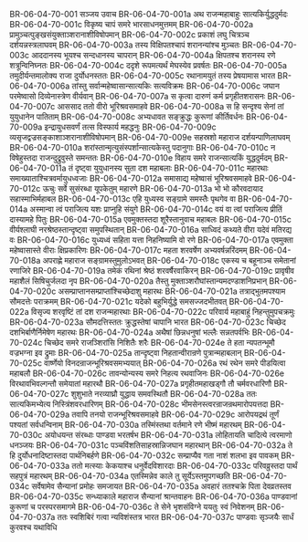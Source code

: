 BR-06-04-70-001  सञ्जय उवाच
BR-06-04-70-001a अथ राजन्महाबाहुः सात्यकिर्युद्धदुर्मदः
BR-06-04-70-001c विकृष्य चापं समरे भारसाधनमुत्तमम्
BR-06-04-70-002a प्रामुञ्चत्पुङ्खसंयुक्ताञ्शरानाशीविषोपमान्
BR-06-04-70-002c प्रकाशं लघु चित्रञ्च दर्शयन्नस्त्रलाघवम्
BR-06-04-70-003a तस्य विक्षिपतश्चापं शरानन्यांश्च मुञ्चतः
BR-06-04-70-003c आददानस्य भूयश्च सन्दधानस्य चापरान्
BR-06-04-70-004a क्षिपतश्च शरानस्य रणे शत्रून्विनिघ्नतः
BR-06-04-70-004c ददृशे रूपमत्यर्थं मेघस्येव प्रवर्षतः
BR-06-04-70-005a तमुदीर्यन्तमालोक्य राजा दुर्योधनस्ततः
BR-06-04-70-005c रथानामयुतं तस्य प्रेषयामास भारत
BR-06-04-70-006a तांस्तु सर्वान्महेष्वासान्सात्यकिः सत्यविक्रमः
BR-06-04-70-006c जघान परमेष्वासो दिव्येनास्त्रेण वीर्यवान्
BR-06-04-70-007a स कृत्वा दारुणं कर्म प्रगृहीतशरासनः
BR-06-04-70-007c आससाद ततो वीरो भूरिश्रवसमाहवे
BR-06-04-70-008a स हि सन्दृश्य सेनां तां युयुधानेन पातिताम्
BR-06-04-70-008c अभ्यधावत सङ्क्रुद्धः कुरूणां कीर्तिवर्धनः
BR-06-04-70-009a इन्द्रायुधसवर्णं तत्स विस्फार्य महद्धनुः
BR-06-04-70-009c व्यसृजद्वज्रसङ्काशाञ्शरानाशीविषोपमान्
BR-06-04-70-009e सहस्रशो महाराज दर्शयन्पाणिलाघवम्
BR-06-04-70-010a शरांस्तान्मृत्युसंस्पर्शान्सात्यकेस्तु पदानुगाः
BR-06-04-70-010c न विषेहुस्तदा राजन्दुद्रुवुस्ते समन्ततः
BR-06-04-70-010e विहाय समरे राजन्सात्यकिं युद्धदुर्मदम्
BR-06-04-70-011a तं दृष्ट्वा युयुधानस्य सुता दश महाबलाः
BR-06-04-70-011c महारथाः समाख्याताश्चित्रवर्मायुधध्वजाः
BR-06-04-70-012a समासाद्य महेष्वासं भूरिश्रवसमाहवे
BR-06-04-70-012c ऊचुः सर्वे सुसंरब्धा यूपकेतुम् महारणे
BR-06-04-70-013a भो भो कौरवदायाद सहास्माभिर्महाबल
BR-06-04-70-013c एहि युध्यस्व सङ्ग्रामे समस्तैः पृथगेव वा
BR-06-04-70-014a अस्मान्वा त्वं पराजित्य यशः प्राप्नुहि संयुगे
BR-06-04-70-014c वयं वा त्वां पराजित्य प्रीतिं दास्यामहे पितुः
BR-06-04-70-015a एवमुक्तस्तदा शूरैस्तानुवाच महाबलः
BR-06-04-70-015c वीर्यश्लाघी नरश्रेष्ठस्तान्दृष्ट्वा समुपस्थितान्
BR-06-04-70-016a साध्विदं कथ्यते वीरा यदेवं मतिरद्य वः
BR-06-04-70-016c युध्यध्वं सहिता यत्ता निहनिष्यामि वो रणे
BR-06-04-70-017a एवमुक्ता महेष्वासास्ते वीराः क्षिप्रकारिणः
BR-06-04-70-017c महता शरवर्षेण अभ्यवर्षन्नरिंदमम्
BR-06-04-70-018a अपराह्णे महाराज सङ्ग्रामस्तुमुलोऽभवत्
BR-06-04-70-018c एकस्य च बहूनाञ्च समेतानां रणाजिरे
BR-06-04-70-019a तमेकं रथिनां श्रेष्ठं शरवर्षैरवाकिरन्
BR-06-04-70-019c प्रावृषीव महाशैलं सिषिचुर्जलदा नृप
BR-06-04-70-020a तैस्तु मुक्ताञ्शरौघांस्तान्यमदण्डाशनिप्रभान्
BR-06-04-70-020c असम्प्राप्तानसम्प्राप्तांश्चिच्छेदाशु महारथः
BR-06-04-70-021a तत्राद्भुतमपश्याम सौमदत्तेः पराक्रमम्
BR-06-04-70-021c यदेको बहुभिर्युद्धे समसज्जदभीतवत्
BR-06-04-70-022a विसृज्य शरवृष्टिं तां दश राजन्महारथाः
BR-06-04-70-022c परिवार्य महाबाहुं निहन्तुमुपचक्रमुः
BR-06-04-70-023a सौमदत्तिस्ततः क्रुद्धस्तेषां चापानि भारत
BR-06-04-70-023c चिच्छेद दशभिर्बाणैर्निमेषेण महारथः
BR-06-04-70-024a अथैषां छिन्नधनुषां भल्लैः सन्नतपर्वभिः
BR-06-04-70-024c चिच्छेद समरे राजञ्शिरांसि निशितैः शरैः
BR-06-04-70-024e ते हता न्यपतन्भूमौ वज्रभग्ना इव द्रुमाः
BR-06-04-70-025a तान्दृष्ट्वा निहतान्वीरान्रणे पुत्रान्महाबलान्
BR-06-04-70-025c वार्ष्णेयो विनदन्राजन्भूरिश्रवसमभ्ययात्
BR-06-04-70-026a रथं रथेन समरे पीडयित्वा महाबलौ
BR-06-04-70-026c तावन्योन्यस्य समरे निहत्य रथवाजिनः
BR-06-04-70-026e विरथावभिवल्गन्तौ समेयातां महारथौ
BR-06-04-70-027a प्रगृहीतमहाखड्गौ तौ चर्मवरधारिणौ
BR-06-04-70-027c शुशुभाते नरव्याघ्रौ युद्धाय समवस्थितौ
BR-06-04-70-028a ततः सात्यकिमभ्येत्य निस्त्रिंशवरधारिणम्
BR-06-04-70-028c भीमसेनस्त्वरन्राजन्रथमारोपयत्तदा
BR-06-04-70-029a तवापि तनयो राजन्भूरिश्रवसमाहवे
BR-06-04-70-029c आरोपयद्रथं तूर्णं पश्यतां सर्वधन्विनाम्
BR-06-04-70-030a तस्मिंस्तथा वर्तमाने रणे भीष्मं महारथम्
BR-06-04-70-030c अयोधयन्त संरब्धाः पाण्डवा भरतर्षभ
BR-06-04-70-031a लोहितायति चादित्ये त्वरमाणो धनञ्जयः
BR-06-04-70-031c पञ्चविंशतिसाहस्रान्निजघान महारथान्
BR-06-04-70-032a ते हि दुर्योधनादिष्टास्तदा पार्थनिबर्हणे
BR-06-04-70-032c सम्प्राप्यैव गता नाशं शलभा इव पावकम्
BR-06-04-70-033a ततो मत्स्याः केकयाश्च धनुर्वेदविशारदाः
BR-06-04-70-033c परिवव्रुस्तदा पार्थं सहपुत्रं महारथम्
BR-06-04-70-034a एतस्मिन्नेव काले तु सूर्येऽस्तमुपगच्छति
BR-06-04-70-034c सर्वेषामेव सैन्यानां प्रमोहः समजायत
BR-06-04-70-035a अवहारं ततश्चक्रे पिता देवव्रतस्तव
BR-06-04-70-035c सन्ध्याकाले महाराज सैन्यानां श्रान्तवाहनः
BR-06-04-70-036a पाण्डवानां कुरूणां च परस्परसमागमे
BR-06-04-70-036c ते सेने भृशसंविग्ने ययतुः स्वं निवेशनम्
BR-06-04-70-037a ततः स्वशिबिरं गत्वा न्यविशंस्तत्र भारत
BR-06-04-70-037c पाण्डवाः सृञ्जयैः सार्धं कुरवश्च यथाविधि

